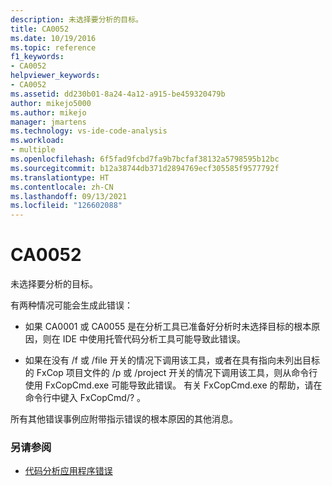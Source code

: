 ```yaml
---
description: 未选择要分析的目标。
title: CA0052
ms.date: 10/19/2016
ms.topic: reference
f1_keywords:
- CA0052
helpviewer_keywords:
- CA0052
ms.assetid: dd230b01-8a24-4a12-a915-be459320479b
author: mikejo5000
ms.author: mikejo
manager: jmartens
ms.technology: vs-ide-code-analysis
ms.workload:
- multiple
ms.openlocfilehash: 6f5fad9fcbd7fa9b7bcfaf38132a5798595b12bc
ms.sourcegitcommit: b12a38744db371d2894769ecf305585f9577792f
ms.translationtype: HT
ms.contentlocale: zh-CN
ms.lasthandoff: 09/13/2021
ms.locfileid: "126602088"
---
```

# <a name="ca0052"></a>CA0052

未选择要分析的目标。

有两种情况可能会生成此错误：

- 如果 CA0001 或 CA0055 是在分析工具已准备好分析时未选择目标的根本原因，则在 IDE 中使用托管代码分析工具可能导致此错误。

- 如果在没有 /f 或 /file 开关的情况下调用该工具，或者在具有指向未列出目标的 FxCop 项目文件的 /p 或 /project 开关的情况下调用该工具，则从命令行使用 FxCopCmd.exe 可能导致此错误。 有关 FxCopCmd.exe 的帮助，请在命令行中键入 FxCopCmd/? 。

所有其他错误事例应附带指示错误的根本原因的其他消息。

### <a name="see-also"></a>另请参阅

- [代码分析应用程序错误](../code-quality/code-analysis-application-errors.md)
